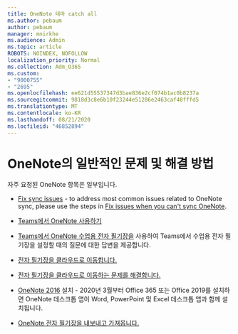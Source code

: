 ```yaml
---
title: OneNote 테마 catch all
ms.author: pebaum
author: pebaum
manager: mnirkhe
ms.audience: Admin
ms.topic: article
ROBOTS: NOINDEX, NOFOLLOW
localization_priority: Normal
ms.collection: Adm_O365
ms.custom:
- "9000755"
- "2695"
ms.openlocfilehash: ee621d55537347d3bae836e2cf074b1ac0b8237a
ms.sourcegitcommit: 9818d3c8e6b10f23244e51286e2463caf48fffd5
ms.translationtype: MT
ms.contentlocale: ko-KR
ms.lasthandoff: 08/21/2020
ms.locfileid: "46852894"
---
```

# <a name="common-issues-and-resolutions-with-onenote"></a>OneNote의 일반적인 문제 및 해결 방법

자주 요청된 OneNote 항목은 일부입니다.

- [Fix sync issues](https://support.office.com/article/299495ef-66d1-448f-90c1-b785a6968d45) - to address most common issues related to OneNote sync, please use the steps in [Fix issues when you can't sync OneNote](https://support.office.com/article/Fix-issues-when-you-can-t-sync-OneNote-299495ef-66d1-448f-90c1-b785a6968d45).

- [Teams에서 OneNote 사용하기](https://support.microsoft.com/office/0ec78cc3-ba3b-4279-a88e-aa40af9865c2) 

- [Teams에서 OneNote 수업용 전자 필기장을](https://support.office.com/article/bd77f11f-27cd-4d41-bfbd-2b11799f1440) 사용하여 Teams에서 수업용 전자 필기장을 설정할 때의 질문에 대한 답변을 제공합니다.

- [전자 필기장을 클라우드로 이동합니다.](https://support.office.com/article/d5c28b91-7b9c-45be-8f0c-529bdbba019a)

- [전자 필기장을 클라우드로 이동하는 문제를 해결합니다.](https://support.office.com/article/70528107-11dc-4f3f-b695-b150059dfd78)

- [OneNote 2016](https://support.office.com/article/c08068d8-b517-4464-9ff2-132cb9c45c08) 설치 - 2020년 3월부터 Office 365 또는 Office 2019를 설치하면 OneNote 데스크톱 앱이 Word, PowerPoint 및 Excel 데스크톱 앱과 함께 설치됩니다.

- [OneNote 전자 필기장을 내보내고 가져옵니다.](https://support.office.com/article/a4b60da5-8f33-464e-b1ba-b95ce540f309)
